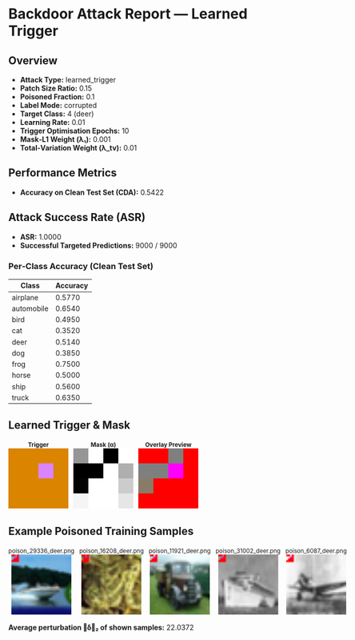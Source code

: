 # Backdoor Attack Report — Learned Trigger

## Overview

- **Attack Type:** learned_trigger
- **Patch Size Ratio:** 0.15
- **Poisoned Fraction:** 0.1
- **Label Mode:** corrupted
- **Target Class:** 4 (deer)
- **Learning Rate:** 0.01
- **Trigger Optimisation Epochs:** 10
- **Mask‑L1 Weight (λ₁):** 0.001
- **Total‑Variation Weight (λ_tv):** 0.01

## Performance Metrics

- **Accuracy on Clean Test Set (CDA):** 0.5422

## Attack Success Rate (ASR)

- **ASR:** 1.0000
- **Successful Targeted Predictions:** 9000 / 9000

### Per‑Class Accuracy (Clean Test Set)

| Class | Accuracy |
|-------|----------|
| airplane | 0.5770 |
| automobile | 0.6540 |
| bird | 0.4950 |
| cat | 0.3520 |
| deer | 0.5140 |
| dog | 0.3850 |
| frog | 0.7500 |
| horse | 0.5000 |
| ship | 0.5600 |
| truck | 0.6350 |

## Learned Trigger & Mask

<div style="display: flex; gap: 10px;">
<div style="text-align:center;"><small><strong>Trigger</strong></small><br><img src="trigger.png" style="width:120px; image-rendering:pixelated;"></div>
<div style="text-align:center;"><small><strong>Mask (α)</strong></small><br><img src="mask.png" style="width:120px; image-rendering:pixelated;"></div>
<div style="text-align:center;"><small><strong>Overlay Preview</strong></small><br><img src="overlay.png" style="width:120px; image-rendering:pixelated;"></div>
</div>

## Example Poisoned Training Samples

<div style="display: flex; gap: 10px;">
<div style="text-align:center;"><small>poison_29336_deer.png</small><br><img src="examples/poison_29336_deer.png" style="width: 120px;"></div>
<div style="text-align:center;"><small>poison_16208_deer.png</small><br><img src="examples/poison_16208_deer.png" style="width: 120px;"></div>
<div style="text-align:center;"><small>poison_11921_deer.png</small><br><img src="examples/poison_11921_deer.png" style="width: 120px;"></div>
<div style="text-align:center;"><small>poison_31002_deer.png</small><br><img src="examples/poison_31002_deer.png" style="width: 120px;"></div>
<div style="text-align:center;"><small>poison_6087_deer.png</small><br><img src="examples/poison_6087_deer.png" style="width: 120px;"></div>
</div>

**Average perturbation ‖δ‖₂ of shown samples:** 22.0372

